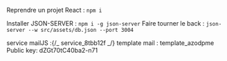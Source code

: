 Reprendre un projet React : `npm i`

Installer JSON-SERVER : `npm i -g json-server`
Faire tourner le back : `json-server --w src/assets/db.json --port 3004`

service mailJS :{/_ service_8tbb12f _/}
template mail : template_azodpme
Public key: dZGt70tC40ba2-n71
